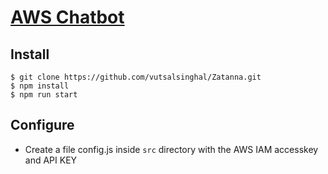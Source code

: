 # [AWS Chatbot](http://botmaster.s3-website-us-east-1.amazonaws.com)

## Install
```
$ git clone https://github.com/vutsalsinghal/Zatanna.git
$ npm install
$ npm run start
```

## Configure
- Create a file config.js inside `src` directory with the AWS IAM accesskey and API KEY
